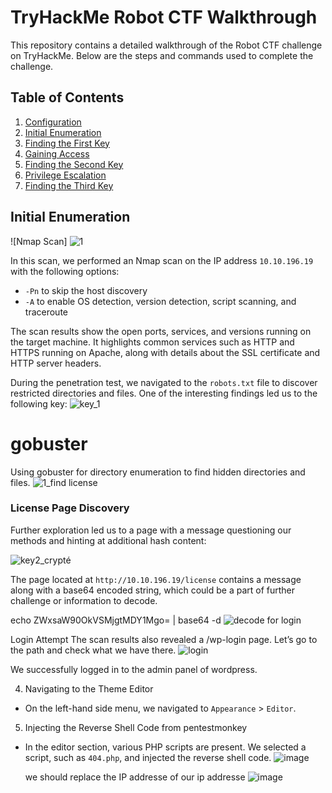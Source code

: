 # TryHackMe Robot CTF Walkthrough

This repository contains a detailed walkthrough of the Robot CTF challenge on TryHackMe. Below are the steps and commands used to complete the challenge.

## Table of Contents
1. [Configuration](#configuration)
2. [Initial Enumeration](#initial-enumeration)
3. [Finding the First Key](#finding-the-first-key)
4. [Gaining Access](#gaining-access)
5. [Finding the Second Key](#finding-the-second-key)
6. [Privilege Escalation](#privilege-escalation)
7. [Finding the Third Key](#finding-the-third-key)

## Initial Enumeration

![Nmap Scan]
![1](https://github.com/HamzaElatmani/Writeup_robots_tryhackme/assets/149976343/2dbbac54-05bb-44f4-8ba5-48f4286cc602)

In this scan, we performed an Nmap scan on the IP address `10.10.196.19` with the following options:
- `-Pn` to skip the host discovery
- `-A` to enable OS detection, version detection, script scanning, and traceroute

The scan results show the open ports, services, and versions running on the target machine. It highlights common services such as HTTP and HTTPS running on Apache, along with details about the SSL certificate and HTTP server headers.

During the penetration test, we navigated to the `robots.txt` file to discover restricted directories and files. One of the interesting findings led us to the following key:
![key_1](https://github.com/HamzaElatmani/Writeup_robots_tryhackme/assets/149976343/9dd6bbaa-f227-4df4-acb4-d883fd2d2969)

# gobuster 
Using gobuster for directory enumeration to find hidden directories and files.
![1_find license](https://github.com/HamzaElatmani/Writeup_robots_tryhackme/assets/149976343/646dc400-e841-44d6-99f2-3251caa55f60)

### License Page Discovery

Further exploration led us to a page with a message questioning our methods and hinting at additional hash content:

![key2_crypté](https://github.com/HamzaElatmani/Writeup_robots_tryhackme/assets/149976343/3de902d6-6d55-4ef3-b3ed-7e05cfd2a2a8)


The page located at `http://10.10.196.19/license` contains a message along with a base64 encoded string, which could be a part of further challenge or information to decode.

echo ZWxsaW90OkVSMjgtMDY1Mgo= | base64 -d
![decode for login](https://github.com/HamzaElatmani/Writeup_robots_tryhackme/assets/149976343/374aae71-2084-4946-9552-0addb14804eb)


Login Attempt
The scan results also revealed a /wp-login page. Let’s go to the path and check what we have there.
![login](https://github.com/HamzaElatmani/Writeup_robots_tryhackme/assets/149976343/4d81995c-cbaa-4fad-b3e4-35fb318b7600)

We successfully logged in to the admin panel of wordpress.

 4. Navigating to the Theme Editor
- On the left-hand side menu, we navigated to `Appearance` > `Editor`.
 5. Injecting the Reverse Shell Code from pentestmonkey
- In the editor section, various PHP scripts are present. We selected a script, such as `404.php`, and injected the reverse shell code.
  ![image](https://github.com/HamzaElatmani/Writeup_robots_tryhackme/assets/149976343/87deb640-c3d3-4997-b656-93f4a230f4ae)

  we should replace the IP addresse of our ip addresse
![image](https://github.com/HamzaElatmani/Writeup_robots_tryhackme/assets/149976343/5939c912-6bf3-48a6-b668-0eeb9a1a606f)










